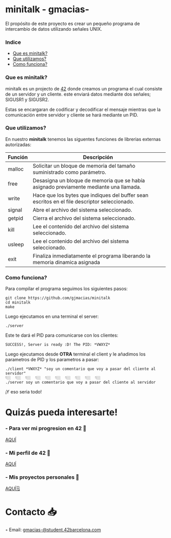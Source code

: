# minitalk - gmacias-
El propósito de este proyecto es crear un pequeño programa de intercambio de datos utilizando señales UNIX.

### Indice
* [Que es minitalk?](#que-es-minitalk)
* [Que utilizamos?](#que-utilizamos)
* [Como funciona?](#como-funciona)

### Que es minitalk?

minitalk es un projecto de [42][1] donde creamos un programa el cual consiste de un servidor y un cliente. este enviará
datos mediante dos señales; SIGUSR1 y SIGUSR2. 

Estas se encargaran de codificar y decodificar el mensaje mientras que la comunicación entre servidor y cliente se hará mediante un PID.

### Que utilizamos?
En nuestro **minitalk** tenemos  las siguentes funciones de librerias externas autorizadas:

| Función  | Descripción														 			|
|-------|-----------------------------------------------------------------------------------|
| malloc | Solicitar un bloque de memoria del tamaño suministrado como parámetro.     													|
| free | Desasigna un bloque de memoria que se había asignado previamente mediante una llamada. 											|
| write | Hace que los bytes que indiques del buffer sean escritos en el file descriptor seleccionado.								|
| signal |  Abre el archivo del sistema seleccionado.													|
| getpid |  Cierra el archivo del sistema seleccionado.               											|
| kill |  Lee el contenido del archivo del sistema seleccionado.               									|
| usleep |  Lee el contenido del archivo del sistema seleccionado.               									|
| exit | Finaliza inmediatamente el programa liberando la memoria dinamica asignada        |


### Como funciona?

Para compilar el programa seguimos los siguientes pasos:

	git clone https://github.com/gjmacias/minitalk
	cd minitalk
	make
 
Luego ejecutamos en una terminal el server:

	./server
 
Este te dará el PID para comunicarse con los clientes:

	SUCCESS!, Server is ready :D! The PID: *VWXYZ*

 Luego ejecutamos desde **OTRA** terminal el client y le añadimos los parametros de PID y los parametros a pasar:

	./client *VWXYZ* "soy un comentario que voy a pasar del cliente al servidor" 
 	👇🏼	👇🏼	👇🏼	👇🏼	👇🏼	👇🏼	👇🏼	👇🏼	👇🏼	👇🏼
	./server soy un comentario que voy a pasar del cliente al servidor


¡Y eso seria todo!

# Quizás pueda interesarte!

### - Para ver mi progresion en 42 🌠
[AQUÍ](https://github.com/gjmacias/42BCN)

### - Mi perfil de 42 👾
[AQUÍ](https://profile.intra.42.fr/users/gmacias-)

### - Mis proyectos personales 🧐
[AQUÍ🗒️](https://github.com/gjmacias/autoproyectos)

# Contacto 📥

◦ Email: gmacias-@student.42barcelona.com

[1]: https://www.42barcelona.com/ "42 BCN"

